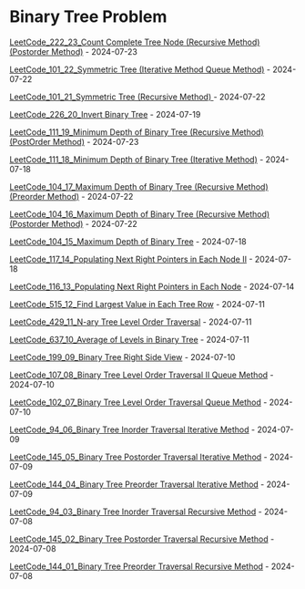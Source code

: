 # Binary Tree Problem
[LeetCode_222_23_Count Complete Tree Node (Recursive Method) (Postorder Method)](https://github.com/EdwardShiung/LeetCode/blob/main/Top_Interview/BinaryTree/19_222_Count_Complete_Tree_Node/19_22_Count_Complete_Tree_Node_Recursive_Method.cpp) - 2024-07-23

[LeetCode_101_22_Symmetric Tree (Iterative Method Queue Method)](https://github.com/EdwardShiung/LeetCode/blob/main/Top_Interview/BinaryTree/18_101_Symmetric_Tree/18_101_Symmetric_Tree_02.cpp) - 2024-07-22

[LeetCode_101_21_Symmetric Tree (Recursive Method) ](https://github.com/EdwardShiung/LeetCode/blob/main/Top_Interview/BinaryTree/18_101_Symmetric_Tree/18_101_Symmetric_Tree.cpp) - 2024-07-22

[LeetCode_226_20_Invert Binary Tree](https://github.com/EdwardShiung/LeetCode/blob/main/Top_Interview/BinaryTree/17_226_Invert_Binary_Tree/17_226_Invert_Binary_Tree.cpp) - 2024-07-19

[LeetCode_111_19_Minimum Depth of Binary Tree (Recursive Method) (PostOrder Method)](https://github.com/EdwardShiung/LeetCode/blob/main/Top_Interview/BinaryTree/16_111_Minimum_Depth_of_Binary_Tree/16_111_Minimum_Depth_of_Binary_Tree_Recursive_Method_02.cpp) - 2024-07-23

[LeetCode_111_18_Minimum Depth of Binary Tree (Iterative Method)](https://github.com/EdwardShiung/LeetCode/blob/main/Top_Interview/BinaryTree/16_111_Minimum_Depth_of_Binary_Tree/16_111_Minimum_Depth_of_Binary_Tree.cpp) - 2024-07-18

[LeetCode_104_17_Maximum Depth of Binary Tree (Recursive Method) (Preorder Method)](https://github.com/EdwardShiung/LeetCode/blob/main/Top_Interview/BinaryTree/15_104_Maximum_Depth_of_Binary_Tree/15_104_Maximum_Depth_of_Binary_Tree_Recursive_Method_03.cpp) - 2024-07-22

[LeetCode_104_16_Maximum Depth of Binary Tree (Recursive Method) (Postorder Method)](https://github.com/EdwardShiung/LeetCode/blob/main/Top_Interview/BinaryTree/15_104_Maximum_Depth_of_Binary_Tree/15_104_Maximum_Depth_of_Binary_Tree_Recursive_Method_02.cpp) - 2024-07-22

[LeetCode_104_15_Maximum Depth of Binary Tree](https://github.com/EdwardShiung/LeetCode/blob/main/Top_Interview/BinaryTree/15_104_Maximum_Depth_of_Binary_Tree/15_104_Maximum_Depth_of_Binary_Tree.cpp) - 2024-07-18

[LeetCode_117_14_Populating Next Right Pointers in Each Node II](https://github.com/EdwardShiung/LeetCode/blob/main/Top_Interview/BinaryTree/14_117_Populating_Next_Right_Pointers_in_Each_Node_II/14_117_Populating_Next_Right_Pointers_in_Each_Node_II.cpp) - 2024-07-18

[LeetCode_116_13_Populating Next Right Pointers in Each Node](https://github.com/EdwardShiung/LeetCode/blob/main/Top_Interview/BinaryTree/13_116_Populating_Next_Right_Pointers_in_Each_Node/13_116_Populating_Next_Right_Pointers_in_Each_Node.cpp) - 2024-07-14

[LeetCode_515_12_Find Largest Value in Each Tree Row](https://github.com/EdwardShiung/LeetCode/blob/main/Top_Interview/BinaryTree/12_515_Find_Largest_Value_in_Each_Tree_Row/12_515_Find_Largest_Value_in_Each_Tree_Row.cpp) - 2024-07-11

[LeetCode_429_11_N-ary Tree Level Order Traversal](https://github.com/EdwardShiung/LeetCode/blob/main/Top_Interview/BinaryTree/11_429_N-ary_Tree_Level_Order_Traversal/1_429_N-ary_Tree_Level_Order_Traversal.cpp) - 2024-07-11

[LeetCode_637_10_Average of Levels in Binary Tree](https://github.com/EdwardShiung/LeetCode/blob/main/Top_Interview/BinaryTree/10_637_Average_of_Levels_in_Binary_Tree/10_637_Average_of_Levels_in_Binary_Tree.cpp) - 2024-07-11

[LeetCode_199_09_Binary Tree Right Side View](https://github.com/EdwardShiung/LeetCode/blob/main/Top_Interview/BinaryTree/09_199_Binary_Tree_Right_Side_View/09_199_Binary_Tree_Right_Side_View.cpp) - 2024-07-10

[LeetCode_107_08_Binary Tree Level Order Traversal II Queue Method](https://github.com/EdwardShiung/LeetCode/blob/main/Top_Interview/BinaryTree/08_107_Binary_Tree_Level_Order_Traversal_II/08_107_Binary_Tree_Level_Order_Traversal_II.cpp) - 2024-07-10

[LeetCode_102_07_Binary Tree Level Order Traversal Queue Method](https://github.com/EdwardShiung/LeetCode/blob/main/Top_Interview/BinaryTree/07_102_Binary_Tree_Level_Order_Traversal/07_102_Binary_Tree_Level_Order_Traversal.cpp) - 2024-07-10

[LeetCode_94_06_Binary Tree Inorder Traversal Iterative Method](https://github.com/EdwardShiung/LeetCode/blob/main/Top_Interview/BinaryTree/06_94_Binary_Tree_Inorder_Traversal_Iterative_Method/06_94_Binary_Tree_Inorder_Traversal_Iterative_Method.cpp) - 2024-07-09

[LeetCode_145_05_Binary Tree Postorder Traversal Iterative Method](https://github.com/EdwardShiung/LeetCode/blob/main/Top_Interview/BinaryTree/05_145_Binary_Tree_Postorder_Traversal_Iterative_Method/05_145_Binary_Tree_Postorder_Traversal_Iterative_Method.cpp) - 2024-07-09

[LeetCode_144_04_Binary Tree Preorder Traversal Iterative Method](https://github.com/EdwardShiung/LeetCode/blob/main/Top_Interview/BinaryTree/04_144_Binary_Tree_Preorder_Traversal_Iterative_Method/04_144_Binary_Tree_Preorder_Traversal_Iterative_Method.cpp) - 2024-07-09

[LeetCode_94_03_Binary Tree Inorder Traversal Recursive Method](https://github.com/EdwardShiung/LeetCode/blob/main/Top_Interview/BinaryTree/03_94_Binary_Tree_Inorder_Traversal/03_94_Binary_Tree_Inorder_Traversal.cpp) - 2024-07-08

[LeetCode_145_02_Binary Tree Postorder Traversal Recursive Method](https://github.com/EdwardShiung/LeetCode/blob/main/Top_Interview/BinaryTree/02_145_Binary_Tree_Postorder_Traversal/02_145_Binary_Tree_Postorder_Traversal.cpp) - 2024-07-08

[LeetCode_144_01_Binary Tree Preorder Traversal Recursive Method](https://github.com/EdwardShiung/LeetCode/blob/main/Top_Interview/BinaryTree/01_144_Binary_Tree_Preorder_Traversal/01_144_Binary_Tree_Preorder_Traversal.cpp) - 2024-07-08